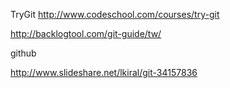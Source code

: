 TryGit http://www.codeschool.com/courses/try-git

http://backlogtool.com/git-guide/tw/

github

http://www.slideshare.net/lkiral/git-34157836
